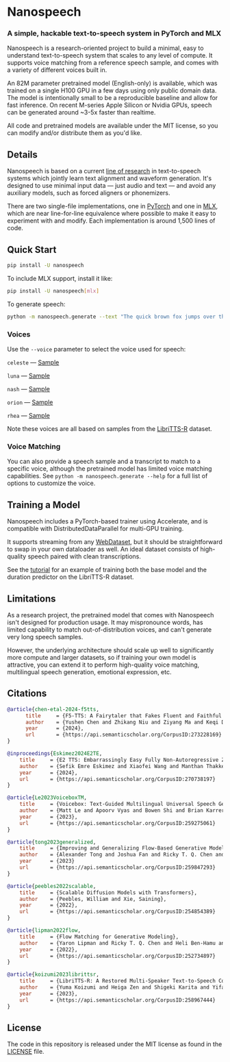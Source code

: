 # Nanospeech

### A simple, hackable text-to-speech system in PyTorch and MLX

Nanospeech is a research-oriented project to build a minimal, easy to understand text-to-speech system that scales to any level of compute. It supports voice matching from a reference speech sample, and comes with a variety of different voices built in.

An 82M parameter pretrained model (English-only) is available, which was trained on a single H100 GPU in a few days using only public domain data. The model is intentionally small to be a reproducible baseline and allow for fast inference. On recent M-series Apple Silicon or Nvidia GPUs, speech can be generated around ~3-5x faster than realtime.

All code and pretrained models are available under the MIT license, so you can modify and/or distribute them as you'd like.

## Details

Nanospeech is based on a current [line of research](#citations) in text-to-speech systems which jointly learn text alignment and waveform generation. It's designed to use minimal input data — just audio and text — and avoid any auxiliary models, such as forced aligners or phonemizers.

There are two single-file implementations, one in [PyTorch](./nanospeech/nanospeech_torch.py) and one in [MLX](./nanospeech/nanospeech_mlx.py), which are near line-for-line equivalence where possible to make it easy to experiment with and modify. Each implementation is around 1,500 lines of code.

## Quick Start

```bash
pip install -U nanospeech
```

To include MLX support, install it like:

```bash
pip install -U nanospeech[mlx]
```

To generate speech:

```bash
python -m nanospeech.generate --text "The quick brown fox jumps over the lazy dog."
```

### Voices

Use the `--voice` parameter to select the voice used for speech:

`celeste` — [Sample](https://s3.amazonaws.com/lucasnewman.datasets/nanospeech/samples/celeste.wav)

`luna` — [Sample](https://s3.amazonaws.com/lucasnewman.datasets/nanospeech/samples/luna.wav)

`nash` — [Sample](https://s3.amazonaws.com/lucasnewman.datasets/nanospeech/samples/nash.wav)

`orion` — [Sample](https://s3.amazonaws.com/lucasnewman.datasets/nanospeech/samples/orion.wav)

`rhea` — [Sample](https://s3.amazonaws.com/lucasnewman.datasets/nanospeech/samples/rhea.wav)

Note these voices are all based on samples from the [LibriTTS-R](https://www.openslr.org/141/) dataset.

### Voice Matching

You can also provide a speech sample and a transcript to match to a specific voice, although the pretrained model has limited voice matching capabilities. See `python -m nanospeech.generate --help` for a full list of options to customize the voice.

## Training a Model

Nanospeech includes a PyTorch-based trainer using Accelerate, and is compatible with DistributedDataParallel for multi-GPU training.

It supports streaming from any [WebDataset](https://github.com/webdataset/webdataset), but it should be straightforward to swap in your own dataloader as well. An ideal dataset consists of high-quality speech paired with clean transcriptions.

See the [tutorial](./tutorial/) for an example of training both the base model and the duration predictor on the LibriTTS-R dataset.

## Limitations

As a research project, the pretrained model that comes with Nanospeech isn't designed for production usage. It may mispronounce words, has limited capability to match out-of-distribution voices, and can't generate very long speech samples.

However, the underlying architecture should scale up well to significantly more compute and larger datasets, so if training your own model is attractive, you can extend it to perform high-quality voice matching, multilingual speech generation, emotional expression, etc.

## Citations

```bibtex
@article{chen-etal-2024-f5tts,
      title     = {F5-TTS: A Fairytaler that Fakes Fluent and Faithful Speech with Flow Matching}, 
      author    = {Yushen Chen and Zhikang Niu and Ziyang Ma and Keqi Deng and Chunhui Wang and Jian Zhao and Kai Yu and Xie Chen},
      year      = {2024},
      url       = {https://api.semanticscholar.org/CorpusID:273228169}
}
```

```bibtex
@inproceedings{Eskimez2024E2TE,
    title     = {E2 TTS: Embarrassingly Easy Fully Non-Autoregressive Zero-Shot TTS},
    author    = {Sefik Emre Eskimez and Xiaofei Wang and Manthan Thakker and Canrun Li and Chung-Hsien Tsai and Zhen Xiao and Hemin Yang and Zirun Zhu and Min Tang and Xu Tan and Yanqing Liu and Sheng Zhao and Naoyuki Kanda},
    year      = {2024},
    url       = {https://api.semanticscholar.org/CorpusID:270738197}
}
```

```bibtex
@article{Le2023VoiceboxTM,
    title     = {Voicebox: Text-Guided Multilingual Universal Speech Generation at Scale},
    author    = {Matt Le and Apoorv Vyas and Bowen Shi and Brian Karrer and Leda Sari and Rashel Moritz and Mary Williamson and Vimal Manohar and Yossi Adi and Jay Mahadeokar and Wei-Ning Hsu},
    year      = {2023},
    url       = {https://api.semanticscholar.org/CorpusID:259275061}
}
```

```bibtex
@article{tong2023generalized,
    title     = {Improving and Generalizing Flow-Based Generative Models with Minibatch Optimal Transport},
    author    = {Alexander Tong and Joshua Fan and Ricky T. Q. Chen and Jesse Bettencourt and David Duvenaud},
    year      = {2023}
    url       = {https://api.semanticscholar.org/CorpusID:259847293}
}
```

```bibtex
@article{peebles2022scalable,
    title     = {Scalable Diffusion Models with Transformers},
    author    = {Peebles, William and Xie, Saining},
    year      = {2022},
    url       = {https://api.semanticscholar.org/CorpusID:254854389}
}
```

```bibtex
@article{lipman2022flow,
    title     = {Flow Matching for Generative Modeling},
    author    = {Yaron Lipman and Ricky T. Q. Chen and Heli Ben-Hamu and Maximilian Nickel and Matt Le},
    year      = {2022},
    url       = {https://api.semanticscholar.org/CorpusID:252734897}
}
```

```bibtex
@article{koizumi2023librittsr,
    title     = {LibriTTS-R: A Restored Multi-Speaker Text-to-Speech Corpus},
    author    = {Yuma Koizumi and Heiga Zen and Shigeki Karita and Yifan Ding and Kohei Yatabe and Nobuyuki Morioka and Michiel Bacchiani and Yu Zhang and Wei Han and Ankur Bapna},
    year      = {2023},
    url       = {https://api.semanticscholar.org/CorpusID:258967444}
}
```

## License

The code in this repository is released under the MIT license as found in the
[LICENSE](LICENSE) file.
